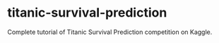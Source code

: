# titanic-survival-prediction
Complete tutorial of Titanic Survival Prediction competition on Kaggle.

